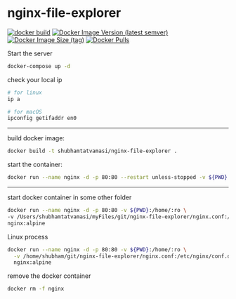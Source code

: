 # nginx-file-explorer

[![docker build](https://github.com/ShubhamTatvamasi/nginx-file-explorer/actions/workflows/docker-build.yml/badge.svg)](https://github.com/ShubhamTatvamasi/nginx-file-explorer/actions/workflows/docker-build.yml)
[![Docker Image Version (latest semver)](https://img.shields.io/docker/v/shubhamtatvamasi/nginx-file-explorer?sort=semver)](https://hub.docker.com/r/shubhamtatvamasi/nginx-file-explorer)
[![Docker Image Size (tag)](https://img.shields.io/docker/image-size/shubhamtatvamasi/nginx-file-explorer/latest)](https://hub.docker.com/r/shubhamtatvamasi/nginx-file-explorer)
[![Docker Pulls](https://img.shields.io/docker/pulls/shubhamtatvamasi/nginx-file-explorer)](https://hub.docker.com/r/shubhamtatvamasi/nginx-file-explorer)

Start the server
```bash
docker-compose up -d
```

check your local ip
```bash
# for linux
ip a

# for macOS
ipconfig getifaddr en0
```
---

build docker image:
```bash
docker build -t shubhamtatvamasi/nginx-file-explorer .
```

start the container:
```bash
docker run --name nginx -d -p 80:80 --restart unless-stopped -v ${PWD}:/home/:ro shubhamtatvamasi/nginx-file-explorer
```

---

start docker container in some other folder
```bash
docker run --name nginx -d -p 80:80 -v ${PWD}:/home/:ro \
-v /Users/shubhamtatvamasi/myFiles/git/nginx-file-explorer/nginx.conf:/etc/nginx/conf.d/default.conf:ro \
nginx:alpine
```

Linux process
```bash
docker run --name nginx -d -p 80:80 -v ${PWD}:/home/:ro \
  -v /home/shubham/git/nginx-file-explorer/nginx.conf:/etc/nginx/conf.d/default.conf:ro \
  nginx:alpine
```

remove the docker container
```bash
docker rm -f nginx
```
